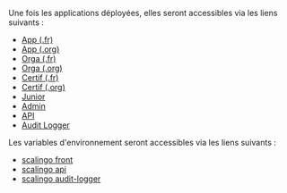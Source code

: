 
Une fois les applications déployées, elles seront accessibles via les liens suivants :
* <a href="https://app-pr{{pullRequestId}}.review.pix.fr" target="_blank" title="S'ouvre dans un nouvel onglet">App (.fr)</a>
* <a href="https://app-pr{{pullRequestId}}.review.pix.org" target="_blank" title="S'ouvre dans un nouvel onglet">App (.org)</a>
* <a href="https://orga-pr{{pullRequestId}}.review.pix.fr" target="_blank" title="S'ouvre dans un nouvel onglet">Orga (.fr)</a>
* <a href="https://orga-pr{{pullRequestId}}.review.pix.org" target="_blank" title="S'ouvre dans un nouvel onglet">Orga (.org)</a>
* <a href="https://certif-pr{{pullRequestId}}.review.pix.fr" target="_blank" title="S'ouvre dans un nouvel onglet">Certif (.fr)</a>
* <a href="https://certif-pr{{pullRequestId}}.review.pix.org" target="_blank" title="S'ouvre dans un nouvel onglet">Certif (.org)</a>
* <a href="https://junior-pr{{pullRequestId}}.review.pix.fr" target="_blank" title="S'ouvre dans un nouvel onglet">Junior</a>
* <a href="https://admin-pr{{pullRequestId}}.review.pix.fr" target="_blank" title="S'ouvre dans un nouvel onglet">Admin</a>
* <a href="https://api-pr{{pullRequestId}}.review.pix.fr/api/" target="_blank" title="S'ouvre dans un nouvel onglet">API</a>
* <a href="https://pix-audit-logger-review-pr{{pullRequestId}}.osc-fr1.scalingo.io/api/" target="_blank" title="S'ouvre dans un nouvel onglet">Audit Logger</a>

Les variables d'environnement seront accessibles via les liens suivants :
  * <a href="https://dashboard.scalingo.com/apps/osc-fr1/pix-front-review-pr{{pullRequestId}}/environment" target="_blank" title="S'ouvre dans un nouvel onglet">scalingo front</a>
  * <a href="https://dashboard.scalingo.com/apps/osc-fr1/pix-api-review-pr{{pullRequestId}}/environment" target="_blank" title="S'ouvre dans un nouvel onglet">scalingo api</a>
  * <a href="https://dashboard.scalingo.com/apps/osc-fr1/pix-audit-logger-review-pr{{pullRequestId}}/environment" target="_blank" title="S'ouvre dans un nouvel onglet">scalingo audit-logger</a>
